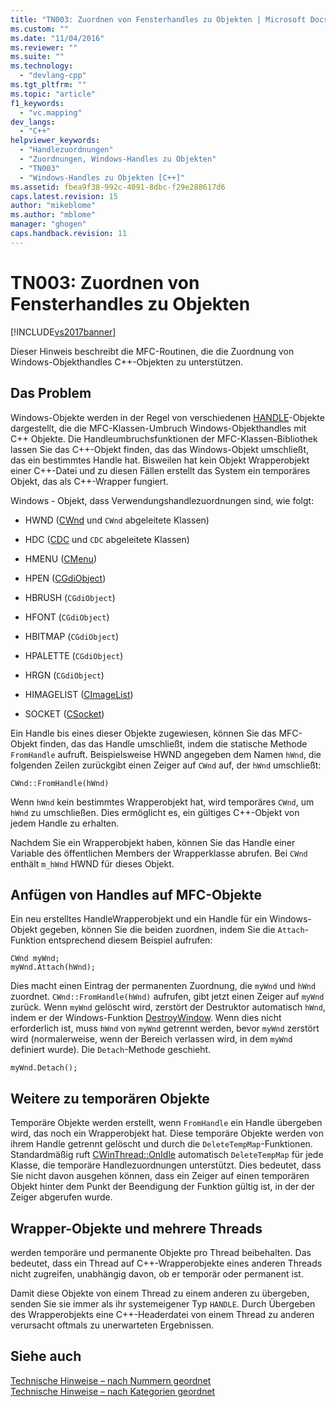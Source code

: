 ```yaml
---
title: "TN003: Zuordnen von Fensterhandles zu Objekten | Microsoft Docs"
ms.custom: ""
ms.date: "11/04/2016"
ms.reviewer: ""
ms.suite: ""
ms.technology: 
  - "devlang-cpp"
ms.tgt_pltfrm: ""
ms.topic: "article"
f1_keywords: 
  - "vc.mapping"
dev_langs: 
  - "C++"
helpviewer_keywords: 
  - "Handlezuordnungen"
  - "Zuordnungen, Windows-Handles zu Objekten"
  - "TN003"
  - "Windows-Handles zu Objekten [C++]"
ms.assetid: fbea9f38-992c-4091-8dbc-f29e288617d6
caps.latest.revision: 15
author: "mikeblome"
ms.author: "mblome"
manager: "ghogen"
caps.handback.revision: 11
---
```

# TN003: Zuordnen von Fensterhandles zu Objekten
[!INCLUDE[vs2017banner](../assembler/inline/includes/vs2017banner.md)]

Dieser Hinweis beschreibt die MFC\-Routinen, die die Zuordnung von Windows\-Objekthandles C\+\+\-Objekten zu unterstützen.  
  
## Das Problem  
 Windows\-Objekte werden in der Regel von verschiedenen [HANDLE](http://msdn.microsoft.com/library/windows/desktop/aa383751)\-Objekte dargestellt, die die MFC\-Klassen\-Umbruch Windows\-Objekthandles mit C\+\+ Objekte.  Die Handleumbruchsfunktionen der MFC\-Klassen\-Bibliothek lassen Sie das C\+\+\-Objekt finden, das das Windows\-Objekt umschließt, das ein bestimmtes Handle hat.  Bisweilen hat kein Objekt Wrapperobjekt einer C\+\+\-Datei und zu diesen Fällen erstellt das System ein temporäres Objekt, das als C\+\+\-Wrapper fungiert.  
  
 Windows \- Objekt, dass Verwendungshandlezuordnungen sind, wie folgt:  
  
-   HWND \([CWnd](../mfc/reference/cwnd-class.md) und `CWnd` abgeleitete Klassen\)  
  
-   HDC \([CDC](../mfc/reference/cdc-class.md) und `CDC` abgeleitete Klassen\)  
  
-   HMENU \([CMenu](../mfc/reference/cmenu-class.md)\)  
  
-   HPEN \([CGdiObject](../mfc/reference/cgdiobject-class.md)\)  
  
-   HBRUSH \(`CGdiObject`\)  
  
-   HFONT \(`CGdiObject`\)  
  
-   HBITMAP \(`CGdiObject`\)  
  
-   HPALETTE \(`CGdiObject`\)  
  
-   HRGN \(`CGdiObject`\)  
  
-   HIMAGELIST \([CImageList](../mfc/reference/cimagelist-class.md)\)  
  
-   SOCKET \([CSocket](../mfc/reference/csocket-class.md)\)  
  
 Ein Handle bis eines dieser Objekte zugewiesen, können Sie das MFC\-Objekt finden, das das Handle umschließt, indem die statische Methode `FromHandle` aufruft.  Beispielsweise HWND angegeben dem Namen `hWnd`, die folgenden Zeilen zurückgibt einen Zeiger auf `CWnd` auf, der `hWnd` umschließt:  
  
```  
CWnd::FromHandle(hWnd)  
```  
  
 Wenn `hWnd` kein bestimmtes Wrapperobjekt hat, wird temporäres `CWnd`, um `hWnd` zu umschließen.  Dies ermöglicht es, ein gültiges C\+\+\-Objekt von jedem Handle zu erhalten.  
  
 Nachdem Sie ein Wrapperobjekt haben, können Sie das Handle einer Variable des öffentlichen Members der Wrapperklasse abrufen.  Bei `CWnd` enthält `m_hWnd` HWND für dieses Objekt.  
  
## Anfügen von Handles auf MFC\-Objekte  
 Ein neu erstelltes HandleWrapperobjekt und ein Handle für ein Windows\-Objekt gegeben, können Sie die beiden zuordnen, indem Sie die `Attach`\-Funktion entsprechend diesem Beispiel aufrufen:  
  
```  
CWnd myWnd;  
myWnd.Attach(hWnd);  
```  
  
 Dies macht einen Eintrag der permanenten Zuordnung, die `myWnd` und `hWnd` zuordnet.  `CWnd::FromHandle(hWnd)` aufrufen, gibt jetzt einen Zeiger auf `myWnd` zurück.  Wenn `myWnd` gelöscht wird, zerstört der Destruktor automatisch `hWnd`, indem er der Windows\-Funktion [DestroyWindow](http://msdn.microsoft.com/library/windows/desktop/ms632682).  Wenn dies nicht erforderlich ist, muss `hWnd` von `myWnd` getrennt werden, bevor `myWnd` zerstört wird \(normalerweise, wenn der Bereich verlassen wird, in dem `myWnd` definiert wurde\).  Die `Detach`\-Methode geschieht.  
  
```  
myWnd.Detach();  
```  
  
## Weitere zu temporären Objekte  
 Temporäre Objekte werden erstellt, wenn `FromHandle` ein Handle übergeben wird, das noch ein Wrapperobjekt hat.  Diese temporäre Objekte werden von ihrem Handle getrennt gelöscht und durch die `DeleteTempMap`\-Funktionen.  Standardmäßig ruft [CWinThread::OnIdle](../Topic/CWinThread::OnIdle.md) automatisch `DeleteTempMap` für jede Klasse, die temporäre Handlezuordnungen unterstützt.  Dies bedeutet, dass Sie nicht davon ausgehen können, dass ein Zeiger auf einen temporären Objekt hinter dem Punkt der Beendigung der Funktion gültig ist, in der der Zeiger abgerufen wurde.  
  
## Wrapper\-Objekte und mehrere Threads  
 werden temporäre und permanente Objekte pro Thread beibehalten.  Das bedeutet, dass ein Thread auf C\+\+\-Wrapperobjekte eines anderen Threads nicht zugreifen, unabhängig davon, ob er temporär oder permanent ist.  
  
 Damit diese Objekte von einem Thread zu einem anderen zu übergeben, senden Sie sie immer als ihr systemeigener Typ `HANDLE`.  Durch Übergeben des Wrapperobjekts eine C\+\+\-Headerdatei von einem Thread zu anderen verursacht oftmals zu unerwarteten Ergebnissen.  
  
## Siehe auch  
 [Technische Hinweise – nach Nummern geordnet](../mfc/technical-notes-by-number.md)   
 [Technische Hinweise – nach Kategorien geordnet](../mfc/technical-notes-by-category.md)